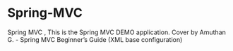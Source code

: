 # Spring-MVC
Spring MVC ,
This is the Spring MVC DEMO application.
Cover by Amuthan G. - Spring MVC Beginner’s Guide (XML base configuration)
